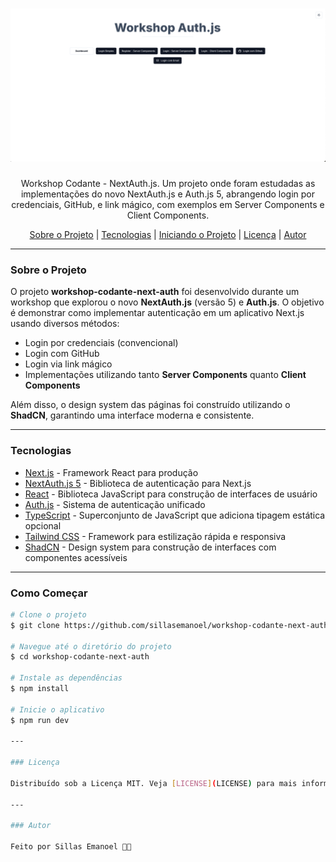 <h1 align="center">
    <img src="./workshop-codante-next-auth.png" alt="Workshop Codante NextAuth.js">
</h1>
<p align="center">Workshop Codante - NextAuth.js. Um projeto onde foram estudadas as implementações do novo NextAuth.js e Auth.js 5, abrangendo login por credenciais, GitHub, e link mágico, com exemplos em Server Components e Client Components.</p>
<p align="center">
 <a href="#sobre-o-projeto">Sobre o Projeto</a> |
 <a href="#tecnologias">Tecnologias</a> |
 <a href="#iniciando-o-projeto">Iniciando o Projeto</a> |
 <a href="#licença">Licença</a> |
 <a href="#autor">Autor</a> 
</p>

---

### Sobre o Projeto

O projeto **workshop-codante-next-auth** foi desenvolvido durante um workshop que explorou o novo **NextAuth.js** (versão 5) e **Auth.js**. O objetivo é demonstrar como implementar autenticação em um aplicativo Next.js usando diversos métodos:

- Login por credenciais (convencional)
- Login com GitHub
- Login via link mágico
- Implementações utilizando tanto **Server Components** quanto **Client Components**

Além disso, o design system das páginas foi construído utilizando o **ShadCN**, garantindo uma interface moderna e consistente.

---

### Tecnologias

- [Next.js](https://nextjs.org/) - Framework React para produção
- [NextAuth.js 5](https://next-auth.js.org/) - Biblioteca de autenticação para Next.js
- [React](https://reactjs.org/) - Biblioteca JavaScript para construção de interfaces de usuário
- [Auth.js](https://authjs.dev/) - Sistema de autenticação unificado
- [TypeScript](https://www.typescriptlang.org/) - Superconjunto de JavaScript que adiciona tipagem estática opcional
- [Tailwind CSS](https://tailwindcss.com/) - Framework para estilização rápida e responsiva
- [ShadCN](https://shadcn.dev/) - Design system para construção de interfaces com componentes acessíveis

---

### Como Começar

```bash
# Clone o projeto
$ git clone https://github.com/sillasemanoel/workshop-codante-next-auth

# Navegue até o diretório do projeto
$ cd workshop-codante-next-auth

# Instale as dependências
$ npm install

# Inicie o aplicativo
$ npm run dev

---

### Licença

Distribuído sob a Licença MIT. Veja [LICENSE](LICENSE) para mais informações.

---

### Autor

Feito por Sillas Emanoel 👋🏽